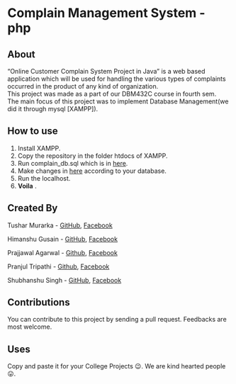 # Complain Management System - php

## About
 “Online Customer Complain System Project in Java” is a web based application which will be used for handling the various types of complaints occurred in the product of any kind of organization.  
This project was made as a part of our DBM432C course in fourth sem.  
The main focus of this project was to implement Database Management(we did it through mysql [XAMPP]).

## How to use
 1. Install XAMPP.  
 2. Copy the repository in the folder htdocs of XAMPP.  
 3. Run complain_db.sql which is in [here](/HTML/database).
 4. Make changes in [here](/HTML/library/config.php) according to your database.
 5. Run the localhost.
 6. __Voila__ . 

## Created By
 Tushar Murarka - [GitHub](https://github.com/stark03), [Facebook](https://www.facebook.com/tusharmurarka27)
 
 Himanshu Gusain - [GitHub](https://github.com/Himanshu54), [Facebook](https://www.facebook.com/SlOwBoT54)
 
 Prajjawal Agarwal - [Github](https://github.com/prajjawal05), [Facebook](https://www.facebook.com/prajjawal05)
 
 Pranjul Tripathi - [Github](https://github.com/pt97), [Facebook](https://www.facebook.com/prajjawal05)
 
 Shubhanshu Singh -  [GitHub](https://github.com/frustrated-coder), [Facebook](https://www.facebook.com/shubh.singh.9)

## Contributions
 You can contribute to this project by sending a pull request. Feedbacks are most welcome.

## Uses
 Copy and paste it for your College Projects 😉.
 We are kind hearted people 😛.
